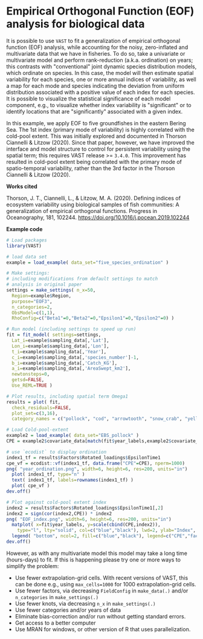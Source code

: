 
# Empirical Orthogonal Function (EOF) analysis for biological data

It is possible to use `VAST` to fit a generalization of empirical orthogonal function (EOF) analysis, while accounting for the noisy, zero-inflated and multivariate data that we have in fisheries.  To do so, take a univariate or multivariate model and perform rank-reduction (a.k.a. ordination) on years; this contrasts with "conventional" joint dynamic species distribution models, which ordinate on species. In this case, the model will then estimate spatial variability for each species, one or more annual indices of variability, as well a map for each mode and species indicating the deviation from uniform distribution associated with a positive value of each index for each species.  It is possible to visualize the statistical significance of each model component, e.g., to visualize whether index variability is "significant" or to identify locations that are "significantly" associated with a given index.

In this example, we apply EOF to five groundfishes in the eastern Bering Sea.  The 1st index (primary mode of variability) is highly correlated with the cold-pool extent. This was initially explored and documented in Thorson Ciannelli & Litzow (2020). Since that paper, however, we have improved the interface and model structure to control for persistent variability using the spatial term; this requires VAST release >= `3.4.0`.  This improvement has resulted in cold-pool extent being correlated with the primary mode of spatio-temporal variability, rather than the 3rd factor in the Thorson Ciannelli & Litzow (2020).

**Works cited**

Thorson, J. T., Ciannelli, L., & Litzow, M. A. (2020). Defining indices of ecosystem variability using biological samples of fish communities: A generalization of empirical orthogonal functions. Progress in Oceanography, 181, 102244. https://doi.org/10.1016/j.pocean.2019.102244

**Example code**

```R
# Load packages
library(VAST)

# load data set
example = load_example( data_set="five_species_ordination" )

# Make settings:
# including modifications from default settings to match 
# analysis in original paper
settings = make_settings( n_x=50,
  Region=example$Region,
  purpose="EOF3",
  n_categories=2,
  ObsModel=c(1,1),
  RhoConfig=c("Beta1"=0,"Beta2"=0,"Epsilon1"=0,"Epsilon2"=0) )

# Run model (including settings to speed up run)
fit = fit_model( settings=settings,
  Lat_i=example$sampling_data[,'Lat'],
  Lon_i=example$sampling_data[,'Lon'],
  t_i=example$sampling_data[,'Year'],
  c_i=example$sampling_data[,'species_number']-1,
  b_i=example$sampling_data[,'Catch_KG'],
  a_i=example$sampling_data[,'AreaSwept_km2'],
  newtonsteps=0,
  getsd=FALSE,
  Use_REML=TRUE )

# Plot results, including spatial term Omega1
results = plot( fit,
  check_residuals=FALSE,
  plot_set=c(3,16),
  category_names = c("pollock", "cod", "arrowtooth", "snow_crab", "yellowfin") )

# Load Cold-pool-extent
example2 = load_example( data_set="EBS_pollock" )
CPE = example2$covariate_data[match(fit$year_labels,example2$covariate_data$Year),'AREA_SUM_KM2_LTE2']

# use `ecodist` to display ordination
index1_tf = results$Factors$Rotated_loadings$EpsilonTime1
cpe_vf = ecodist::vf(index1_tf, data.frame("CPE"=CPE), nperm=1000)
png( "year_ordination.png", width=6, height=6, res=200, units="in")
  plot( index1_tf, type="n" )
  text( index1_tf, labels=rownames(index1_tf) )
  plot( cpe_vf )
dev.off()

# Plot against cold-pool extent index
index2 = results$Factors$Rotated_loadings$EpsilonTime1[,2]
index2 = sign(cor(index2,CPE)) * index2
png( "EOF_index.png", width=6, height=6, res=200, units="in")
  matplot( x=fit$year_labels, y=scale(cbind(CPE,index2)),
    type="l", lty="solid", col=c("blue","black"), lwd=2, ylab="Index", xlab="Year" )
  legend( "bottom", ncol=2, fill=c("blue","black"), legend=c("CPE","factor-2"), bty="n")
dev.off()
```

However, as with any multivariate model this model may take a long time (hours-days) to fit.  If this is happening please try one or more ways to simplify the problem:

* Use fewer extrapolation-grid cells.  With recent versions of VAST, this can be done e.g., using `max_cells=1000` for 1000 extrapolation-grid cells.
* Use fewer factors, via decreasing `FieldConfig` in `make_data(.)` and/or `n_categories` in `make_settings(.)`
* Use fewer knots, via decreasing `n_x` in `make_settings(.)`
* Use fewer categories and/or years of data
* Eliminate bias-correction and/or run without getting standard errors.  
* Get access to a better computer
* Use MRAN for windows, or other version of R that uses parallelization.